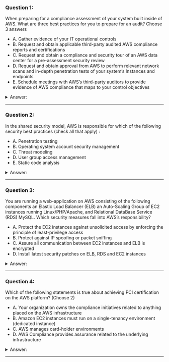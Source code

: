 ### Question 1:

When preparing for a compliance assessment of your system built inside of AWS. What are three best practices for you to prepare for an audit? Choose 3 answers

- A. Gather evidence of your IT operational controls
- B. Request and obtain applicable third-party audited AWS compliance reports and certifications
- C. Request and obtain a compliance and security tour of an AWS data center for a pre-assessment security review 
- D. Request and obtain approval from AWS to perform relevant network scans and in-depth penetration tests of your system’s Instances and endpoints
- E. Schedule meetings with AWS’s third-party auditors to provide evidence of AWS compliance that maps to your control objectives 

<details><summary>Answer:</summary><p>
[A, B, D]

[]

Explanation:

Question 1@http://jayendrapatil.com/aws-risk-and-compliance-whitepaper/

A: Customer still needs to gather all the IT operation controls inline with their environment

B: Customers can request the reports and certifications produced by our third-party auditors or can request more information about AWS Compliance

C: AWS does not allow data center tour

D: AWS requires prior approval to be taken to perform penetration tests

E: Customers can request the reports and certifications produced by our third-party auditors or can request more information about AWS Compliance

</p></details><hr>

### Question 2:

In the shared security model, AWS is responsible for which of the following security best practices (check all that apply) :

- A. Penetration testing
- B. Operating system account security management
- C. Threat modeling
- D. User group access management
- E. Static code analysis

<details><summary>Answer:</summary><p>
[A, C, E]

[]

Explanation:

Question 2@http://jayendrapatil.com/aws-risk-and-compliance-whitepaper/

</p></details><hr>

### Question 3:

You are running a web-application on AWS consisting of the following components an Elastic Load Balancer (ELB) an Auto-Scaling Group of EC2 instances running Linux/PHP/Apache, and Relational DataBase Service (RDS) MySQL. Which security measures fall into AWS’s responsibility?

- A. Protect the EC2 instances against unsolicited access by enforcing the principle of least-privilege access 
- B. Protect against IP spoofing or packet sniffing
- C. Assure all communication between EC2 instances and ELB is encrypted 
- D. Install latest security patches on ELB, RDS and EC2 instances 

<details><summary>Answer:</summary><p>
[B]

[]

Explanation:

Question 3@http://jayendrapatil.com/aws-risk-and-compliance-whitepaper/

A: Customer owned

C: Customer owned

D: Customer owned

</p></details><hr>

### Question 4:

Which of the following statements is true about achieving PCI certification on the AWS platform? (Choose 2)

- A. Your organization owns the compliance initiatives related to anything placed on the AWS infrastructure
- B. Amazon EC2 instances must run on a single-tenancy environment (dedicated instance)
- C. AWS manages card-holder environments
- D. AWS Compliance provides assurance related to the underlying infrastructure

<details><summary>Answer:</summary><p>
[A, D]

[]

Explanation:

Question 4@http://jayendrapatil.com/aws-risk-and-compliance-whitepaper/

</p></details><hr>

